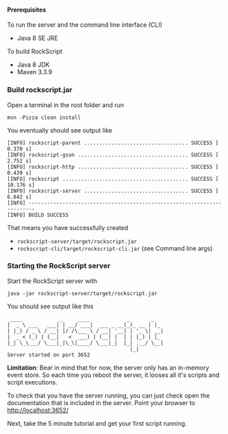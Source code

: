 #### Prerequisites

To run the server and the command line interface (CLI)
 * Java 8 SE JRE

To build RockScript
 * Java 8 JDK
 * Maven 3.3.9

### Build rockscript.jar 

Open a terminal in the root folder and run

```
mvn -Pizza clean install
```

You eventually should see output like 

```
[INFO] rockscript-parent .................................. SUCCESS [  0.370 s]
[INFO] rockscript-gson .................................... SUCCESS [  2.752 s]
[INFO] rockscript-http .................................... SUCCESS [  0.439 s]
[INFO] rockscript ......................................... SUCCESS [ 10.176 s]
[INFO] rockscript-server .................................. SUCCESS [  6.842 s]
[INFO] ------------------------------------------------------------------------
[INFO] BUILD SUCCESS
```
 
That means you have successfully created 
 * `rockscript-server/target/rockscript.jar`
 * `rockscript-cli/target/rockscript-cli.jar` (see <a onclick="show('cli')">Command line args</a>)
 
### Starting the RockScript server

Start the RockScript server with 

```
java -jar rockscript-server/target/rockscript.jar
```

You should see output like this

```
 ____            _     ____            _       _    
|  _ \ ___   ___| | __/ ___|  ___ _ __(_)_ __ | |_  
| |_) / _ \ / __| |/ /\___ \ / __| '__| | '_ \| __| 
|  _ < (_) | (__|   <  ___) | (__| |  | | |_) | |_  
|_| \_\___/ \___|_|\_\|____/ \___|_|  |_| .__/ \__| 
                                        |_|         
Server started on port 3652
```

**Limitation**: Bear in mind that for now, the server only has an in-memory event store.
So each time you reboot the server, it looses all it's scripts and script executions.

To check that you have the server running, you can just check open 
the documentation that is included in the server. Point your browser 
to [http://localhost:3652/](http://localhost:3652/)

Next, take <a onclick="show('tutorial')">the 5 minute tutorial</a> and get your first 
script running.
